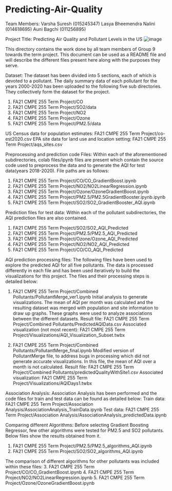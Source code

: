 # Predicting-Air-Quality

Team Members: 
Varsha Suresh (015245347) 
Lasya Bheemendra Nalini (014618695) 
Auni Bagchi (011256895) 

Project Title: Predicting Air Quality and Pollutant Levels in the US
![image](https://user-images.githubusercontent.com/59815536/174260146-5233798b-3a7e-45cd-8b53-44b49f610fb0.png)


This directory contains the work done by all team members of Group 9 towards the term project. This document can be used as a README file and will describe the different files present here along with the purposes they serve.

Dataset:
The dataset has been divided into 5 sections, each of which is devoted to a pollutant. The daily summary data of each pollutant for the years 2000-2020 has been uploaded to the following five sub directories. They collectively form the dataset for the project.
1.	FA21 CMPE 255 Term Project/CO
2.	FA21 CMPE 255 Term Project/SO2/data
3.	FA21 CMPE 255 Term Project/NO2
4.	FA21 CMPE 255 Term Project/Ozone
5.	FA21 CMPE 255 Term Project/PM2.5/data

US Census data for population estimates: FA21 CMPE 255 Term Project/co-est2020.csv
EPA site data for land use and location setting: FA21 CMPE 255 Term Project/aqs_sites.csv  

Preprocessing and prediction code Files:
Within each of the aforementioned subdirectories, colab files/ipynb files are present which contain the source code used to preprocess the data and to generate the AQI for test data(years 2018-2020). File paths are as follows:
1.	FA21 CMPE 255 Term Project/CO/CO_GradientBoost.ipynb 
2.	FA21 CMPE 255 Term Project/NO2/NO2LinearRegression.ipynb
3.	FA21 CMPE 255 Term Project/Ozone/OzoneGradientBoost.ipynb
4.	FA21 CMPE 255 Term Project/PM2.5/PM2.5GradientBooster.ipynb.ipynb
5.	FA21 CMPE 255 Term Project/SO2/SO2_GradientBooster_AQI.ipynb

Prediction files for test data:
Within each of the pollutant subdirectories, the AQI prediction files are also contained.
1.	FA21 CMPE 255 Term Project/SO2/SO2_AQI_Predicted 
2.	FA21 CMPE 255 Term Project/PM2.5/PM2.5_AQI_Predicted
3.	FA21 CMPE 255 Term Project/Ozone/Ozone_AQI_Predicted
4.	FA21 CMPE 255 Term Project/NO2/NO2_AQI_Predicted
5.	FA21 CMPE 255 Term Project/CO/CO_AQI_Predicted

AQI prediction processing files:
The following files have been used to explore the predicted AQI for all five pollutants. The data is processed differently in each file and has been used iteratively to build the visualizations for this project. The files and their processing steps is detailed below:
1.	FA21 CMPE 255 Term Project/Combined Pollutants/PollutantMerge_ver1.ipynb
Initial analysis to generate visualizations. The mean of AQI per month was calculated and the resulting dataset was merged with population and site information to draw up graphs. These graphs were used to analyze associations between the different datasets.
Result file: FA21 CMPE 255 Term Project/Combined Pollutants/PredictedAQIData.csv
Associated visualization (not most recent): FA21 CMPE 255 Term Project/Visualizations/AQI_Visualization_Subset.twbx

2.	FA21 CMPE 255 Term Project/Combined Pollutants/PollutantMerge_final.ipynb
Modified version of PollutantMerge file, to address bugs in processing which did not generate accurate visualizations. In this file, the mean of AQI over a month is not calculated.
Result file: FA21 CMPE 255 Term Project/Combined Pollutants/predictedQualityWithSite1.csv
Associated visualization: FA21 CMPE 255 Term Project/Visualizations/AQIDays1.twbx

Association Analysis:
Association Analysis has been performed and the code files for train and test data can be found as detailed below: 
Train data: FA21 CMPE 255 Term Project/Association Analysis/AssociationAnalysis_TrainData.ipynb
Test data: FA21 CMPE 255 Term Project/Association Analysis/AssociationAnalysis_predictedData.ipynb

Comparing different Algorithms:
Before selecting Gradient Boosting Regressor, few other algorithms were tested for PM2.5 and SO2 pollutants. Below files show the results obtained from it.
1.	FA21 CMPE 255 Term Project/PM2.5/PM2.5_algorithms_AQI.ipynb
2.	FA21 CMPE 255 Term Project/SO2/SO2_algorithms_AQI.ipynb

The comparison of different algorithms for other pollutants was included within these files:
3.	FA21 CMPE 255 Term Project/CO/CO_GradientBoost.ipynb 
4.	FA21 CMPE 255 Term Project/NO2/NO2LinearRegression.ipynb
5.	FA21 CMPE 255 Term Project/Ozone/OzoneGradientBoost.ipynb

